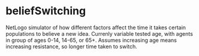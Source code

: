 # beliefSwitching

NetLogo simulator of how different factors affect the time it takes certain populations to believe a new idea. Currenly variable tested age, with agents in group of ages 0-14, 14-65, or 65+. Assumes increasing age means increasing resistance, so longer time taken to switch.
